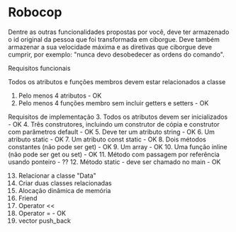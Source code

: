 Robocop
=======
Dentre as outras funcionalidades propostas por você, deve ter armazenado o id original da pessoa que foi transformada em ciborgue.
Deve também armazenar a sua velocidade máxima e as diretivas que ciborgue deve cumprir, por exemplo: "nunca devo desobedecer as ordens do comando".

Requisitos funcionais

Todos os atributos e funções membros devem estar relacionados a classe
  1. Pelo menos 4 atributos - OK
  2. Pelo menos 4 funções membro sem incluir getters e setters - OK

Requisitos de implementação
  3. Todos os atributos devem ser inicializados - OK
  4. Três construtores, incluindo um construtor de cópia e construtor com parâmetros default - OK
  5. Deve ter um atributo string - OK
  6. Um atributo static - OK
  7. Um atributo const static - OK
  8. Dois métodos constantes (não pode ser get) - OK
  9. Um array - OK
  10. Uma função inline (não pode ser get ou set) - OK
  11. Método com passagem por referência usando ponteiro - ??
  12. Método static - deve ser chamado no main - OK
  
  13. Relacionar a classe "Data"
  14. Criar duas classes relacionadas
  15. Alocação dinâmica de memória
  16. Friend
  17. Operator <<
  18. Operator = - OK
  19. vector push_back
